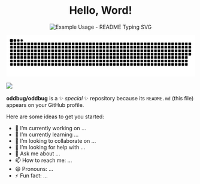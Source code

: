 <p align="center">
  <h1 align="center">Hello, Word!</h1>
</p>

<p align="center">
  <img src="https://readme-typing-svg.demolab.com/?lines=但知行好事,莫要问前程!;朝闻道，夕死可矣!;Once enlightened, one can die happily.!&font=Fira%20Code&center=true&width=600&height=50&duration=4000&pause=1000" alt="Example Usage - README Typing SVG">
</p>

![](https://github.com/oddbug/oddbug/blob/output/github-contribution-grid-snake.svg)


![](https://github.com/oddbug/oddbug/blob/static/header_.png)

**oddbug/oddbug** is a ✨ _special_ ✨ repository because its `README.md` (this file) appears on your GitHub profile.

Here are some ideas to get you started:

- 🔭 I’m currently working on ...
- 🌱 I’m currently learning ...
- 👯 I’m looking to collaborate on ...
- 🤔 I’m looking for help with ...
- 💬 Ask me about ...
- 📫 How to reach me: ...
- 😄 Pronouns: ...
- ⚡ Fun fact: ...

